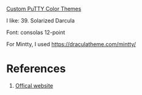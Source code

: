 
[Custom PuTTY Color Themes](https://www.igvita.com/2008/04/14/custom-putty-color-themes/)

I like:
39. Solarized Darcula

Font: consolas 12-point

For Mintty, I used https://draculatheme.com/mintty/

# References
1. [Offical website](https://www.chiark.greenend.org.uk/~sgtatham/putty/)

